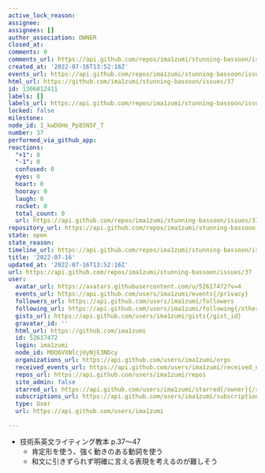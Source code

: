 ```yaml
---
active_lock_reason: 
assignee: 
assignees: []
author_association: OWNER
closed_at: 
comments: 0
comments_url: https://api.github.com/repos/ima1zumi/stunning-bassoon/issues/37/comments
created_at: '2022-07-16T13:52:16Z'
events_url: https://api.github.com/repos/ima1zumi/stunning-bassoon/issues/37/events
html_url: https://github.com/ima1zumi/stunning-bassoon/issues/37
id: 1306812411
labels: []
labels_url: https://api.github.com/repos/ima1zumi/stunning-bassoon/issues/37/labels{/name}
locked: false
milestone: 
node_id: I_kwDOHe_Pp85N5F_7
number: 37
performed_via_github_app: 
reactions:
  "+1": 0
  "-1": 0
  confused: 0
  eyes: 0
  heart: 0
  hooray: 0
  laugh: 0
  rocket: 0
  total_count: 0
  url: https://api.github.com/repos/ima1zumi/stunning-bassoon/issues/37/reactions
repository_url: https://api.github.com/repos/ima1zumi/stunning-bassoon
state: open
state_reason: 
timeline_url: https://api.github.com/repos/ima1zumi/stunning-bassoon/issues/37/timeline
title: '2022-07-16'
updated_at: '2022-07-16T13:52:16Z'
url: https://api.github.com/repos/ima1zumi/stunning-bassoon/issues/37
user:
  avatar_url: https://avatars.githubusercontent.com/u/52617472?v=4
  events_url: https://api.github.com/users/ima1zumi/events{/privacy}
  followers_url: https://api.github.com/users/ima1zumi/followers
  following_url: https://api.github.com/users/ima1zumi/following{/other_user}
  gists_url: https://api.github.com/users/ima1zumi/gists{/gist_id}
  gravatar_id: ''
  html_url: https://github.com/ima1zumi
  id: 52617472
  login: ima1zumi
  node_id: MDQ6VXNlcjUyNjE3NDcy
  organizations_url: https://api.github.com/users/ima1zumi/orgs
  received_events_url: https://api.github.com/users/ima1zumi/received_events
  repos_url: https://api.github.com/users/ima1zumi/repos
  site_admin: false
  starred_url: https://api.github.com/users/ima1zumi/starred{/owner}{/repo}
  subscriptions_url: https://api.github.com/users/ima1zumi/subscriptions
  type: User
  url: https://api.github.com/users/ima1zumi

---
```

- 技術系英文ライティング教本 p.37〜47
    - 肯定形を使う、強く動きのある動詞を使う
    - 和文に引きずられず明確に言える表現を考えるのが難しそう